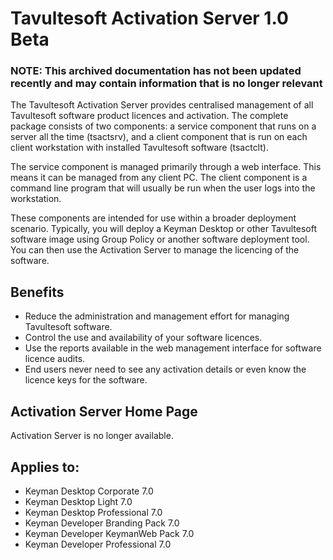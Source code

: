 # Tavultesoft Activation Server 1.0 Beta

### **NOTE**: This archived documentation has not been updated recently and may contain information that is no longer relevant


<p>The Tavultesoft Activation Server provides centralised management of all Tavultesoft software product
licences and activation.  The complete package consists of two components: a service component that runs
on a server all the time (tsactsrv), and a client component that is run on each client workstation with
installed Tavultesoft software (tsactclt).</p>

<p>The service component is managed primarily through a web interface.  This means it can be managed from
any client PC.  The client component is a command line program that will usually be run when the user
logs into the workstation.</p>

<p>These components are intended for use within a broader deployment scenario.  Typically, you will
deploy a Keyman Desktop or other Tavultesoft software image using Group Policy or another software
deployment tool.  You can then use the Activation Server to manage the licencing of the software.</p>

<h2 id="h2-1-1">Benefits</h2>

<ul>
  <li>Reduce the administration and management effort for managing Tavultesoft software.</li>
  <li>Control the use and availability of your software licences.</li>
  <li>Use the reports available in the web management interface for software licence audits.</li>
  <li>End users never need to see any activation details or even know the licence keys for the software.</li>
</ul>

<h2>Activation Server Home Page</h2>

<p>Activation Server is no longer available.</p>

## Applies to:
 * Keyman Desktop Corporate 7.0
 * Keyman Desktop Light 7.0
 * Keyman Desktop Professional 7.0
 * Keyman Developer Branding Pack 7.0
 * Keyman Developer KeymanWeb Pack 7.0
 * Keyman Developer Professional 7.0
